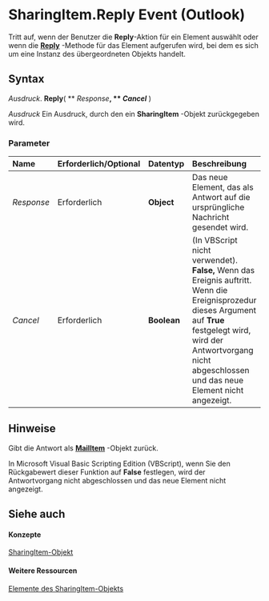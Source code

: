 
# SharingItem.Reply Event (Outlook)

Tritt auf, wenn der Benutzer die  **Reply**-Aktion für ein Element auswählt oder wenn die  **[Reply](c40fffed-8f56-c500-8dd8-7ae889f91712.md)** -Methode für das Element aufgerufen wird, bei dem es sich um eine Instanz des übergeordneten Objekts handelt.


## Syntax

 _Ausdruck_. **Reply**( ** _Response_**, ** _Cancel_** )

 _Ausdruck_ Ein Ausdruck, durch den ein **SharingItem** -Objekt zurückgegeben wird.


### Parameter



|**Name**|**Erforderlich/Optional**|**Datentyp**|**Beschreibung**|
|:-----|:-----|:-----|:-----|
| _Response_|Erforderlich|**Object**|Das neue Element, das als Antwort auf die ursprüngliche Nachricht gesendet wird.|
| _Cancel_|Erforderlich|**Boolean**|(In VBScript nicht verwendet).  **False,** Wenn das Ereignis auftritt. Wenn die Ereignisprozedur dieses Argument auf **True** festgelegt wird, wird der Antwortvorgang nicht abgeschlossen und das neue Element nicht angezeigt.|

## Hinweise

Gibt die Antwort als  **[MailItem](14197346-05d2-0250-fa4c-4a6b07daf25f.md)** -Objekt zurück.

In Microsoft Visual Basic Scripting Edition (VBScript), wenn Sie den Rückgabewert dieser Funktion auf  **False** festlegen, wird der Antwortvorgang nicht abgeschlossen und das neue Element nicht angezeigt.


## Siehe auch


#### Konzepte


[SharingItem-Objekt](63dd3451-44f3-7cc4-c6e2-7dad5835a7d2.md)
#### Weitere Ressourcen


[Elemente des SharingItem-Objekts](http://msdn.microsoft.com/library/719ad60e-2242-2c54-778f-006b61690389%28Office.15%29.aspx)